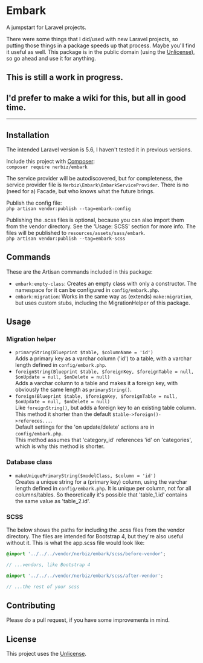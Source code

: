 # Embark
A jumpstart for Laravel projects.

There were some things that I did/used with new Laravel projects, so putting those things in a package speeds up that process. Maybe you'll find it useful as well. This package is in the public domain (using the [Unlicense](http://unlicense.org/)), so go ahead and use it for anything.

## This is still a work in progress.
## I'd prefer to make a wiki for this, but all in good time.

---

## Installation
The intended Laravel version is 5.6, I haven't tested it in previous versions.

Include this project with [Composer](https://getcomposer.org/):  
```composer require nerbiz/embark```

The service provider will be autodiscovered, but for completeness, the service provider file is `Nerbiz\Embark\EmbarkServiceProvider`. There is no (need for a) Facade, but who knows what the future brings.

Publish the config file:  
```php artisan vendor:publish --tag=embark-config```

Publishing the .scss files is optional, because you can also import them from the vendor directory. See the 'Usage: SCSS' section for more info. The files will be published to `resources/assets/sass/embark`.  
```php artisan vendor:publish --tag=embark-scss```

## Commands
These are the Artisan commands included in this package:
* `embark:empty-class`: Creates an empty class with only a constructor. The namespace for it can be configured in `config/embark.php`.
* `embark:migration`: Works in the same way as (extends) `make:migration`, but uses custom stubs, including the MigrationHelper of this package.

## Usage
### Migration helper
* `primaryString(Blueprint $table, $columnName = 'id')`  
Adds a primary key as a varchar column ('id') to a table, with a varchar length defined in `config/embark.php`.
* `foreignString(Blueprint $table, $foreignKey, $foreignTable = null, $onUpdate = null, $onDelete = null)`  
Adds a varchar column to a table and makes it a foreign key, with obviously the same length as `primaryString()`.
* `foreign(Blueprint $table, $foreignKey, $foreignTable = null, $onUpdate = null, $onDelete = null)`  
Like `foreignString()`, but adds a foreign key to an existing table column. This method it shorter than the default `$table->foreign()->refereces...`.  
Default settings for the 'on update/delete' actions are in `config/embark.php`.  
This method assumes that 'category_id' references 'id' on 'categories', which is why this method is shorter.

### Database class
* `makeUniquePrimaryString($modelClass, $column = 'id')`  
Creates a unique string for a (primary key) column, using the varchar length defined in `config/embark.php`. It is unique per column, not for all columns/tables. So theoretically it's possible that 'table_1.id' contains the same value as 'table_2.id'.

### SCSS
The below shows the paths for including the .scss files from the vendor directory. The files are intended for Bootstrap 4, but they're also useful without it. This is what the app.scss file would look like:

```scss
@import '../../../vendor/nerbiz/embark/scss/before-vendor';

// ...vendors, like Bootstrap 4

@import '../../../vendor/nerbiz/embark/scss/after-vendor';

// ...the rest of your scss
```

## Contributing
Please do a pull request, if you have some improvements in mind.

## License
This project uses the [Unlicense](http://unlicense.org/).
